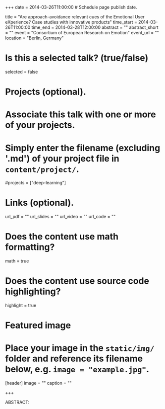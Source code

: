 +++
date = 2014-03-26T11:00:00  # Schedule page publish date.

title = "Are approach-avoidance relevant cues of the Emotional User eXperience? Case studies with innovative products"
time_start = 2014-03-26T11:00:00
time_end = 2014-03-28T12:00:00
abstract = ""
abstract_short = ""
event = "Consortium of European Research on Emotion"
event_url = ""
location = "Berlin, Germany"

# Is this a selected talk? (true/false)
selected = false

# Projects (optional).
#   Associate this talk with one or more of your projects.
#   Simply enter the filename (excluding '.md') of your project file in `content/project/`.
#projects = ["deep-learning"]

# Links (optional).
url_pdf = ""
url_slides = ""
url_video = ""
url_code = ""

# Does the content use math formatting?
math = true

# Does the content use source code highlighting?
highlight = true

# Featured image
# Place your image in the `static/img/` folder and reference its filename below, e.g. `image = "example.jpg"`.
[header]
image = ""
caption = ""

+++

ABSTRACT: 